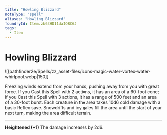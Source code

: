 ```yaml
---
title: "Howling Blizzard"
noteType: "spell"
aliases: "Howling Blizzard"
foundryId: Item.zb63HD11daIOBC6J
tags:
  - Item
---
```


# Howling Blizzard
![[pathfinder2e/Spells/zz_asset-files/icons-magic-water-vortex-water-whirlpool.webp|150]]

Freezing winds extend from your hands, pushing away from you with great force. If you Cast this Spell with 2 actions, it has an area of a 60-foot cone; if you Cast this Spell with 3 actions, it has a range of 500 feet and an area of a 30-foot burst. Each creature in the area takes 10d6 cold damage with a basic Reflex save. Snowdrifts and icy gales fill the area until the start of your next turn, making the area difficult terrain.

* * *

**Heightened (+1)** The damage increases by 2d6.
